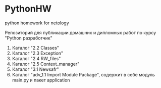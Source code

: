 # PythonHW
python homework for netology

Репозиторий для публикации домашних и дипломных работ по курсу "Python разработчик"

1. Каталог "2.2 Classes"
1. Каталог "2.3 Exception"
1. Каталог "2.4 RW_files"
1. Каталог "2.5 Context_manager"
1. Каталог "3.1 Newsafr"
1. Каталог "adv_1.1 Import Module Package", содержит в себе модуль main.py и пакет application
